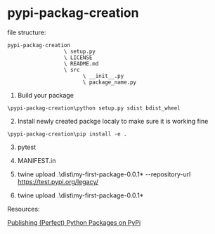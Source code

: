 # pypi-packag-creation
file structure:
```
pypi-packag-creation
                  \ setup.py
                  \ LICENSE
                  \ README.md
                  \ src
                        \ __init__.py
                        \ package_name.py
```
1. Build your package

 `\pypi-packag-creation\python setup.py sdist bdist_wheel`
 
2. Install newly created packge localy to make sure it is working fine
 
 `\pypi-packag-creation\pip install -e .`
 
3. pytest
 
4. MANIFEST.in

5.  twine upload .\dist\my-first-package-0.0.1* --repository-url https://test.pypi.org/legacy/ 

6.  twine upload .\dist\my-first-package-0.0.1* 



Resources:

[Publishing (Perfect) Python Packages on PyPi](https://www.youtube.com/watch?v=GIF3LaRqgXo)